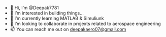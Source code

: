 - 👋 Hi, I’m @Deepak7781
- 👀 I’m interested in building things...
- 🌱 I’m currently learning MATLAB & Simuliunk
- 💞️ I’m looking to collaborate in projexts related to aerospace engineering
- 📫 You can reach me out on deepakaero07@gmail.com

<!---
Deepak7781/Deepak7781 is a ✨ special ✨ repository because its `README.md` (this file) appears on your GitHub profile.
You can click the Preview link to take a look at your changes.
--->
